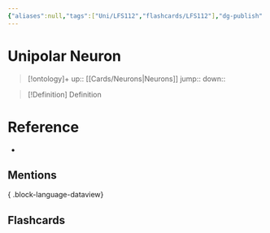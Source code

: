```yaml
---
{"aliases":null,"tags":["Uni/LFS112","flashcards/LFS112"],"dg-publish":true,"permalink":"/cards/unipolar-neuron/","dgPassFrontmatter":true}
---
```


# Unipolar Neuron

> [!ontology]+
> up:: [[Cards/Neurons\|Neurons]]
> jump:: 
> down:: 

> [!Definition] Definition

<style> .container {font-family: sans-serif; text-align: center;} .button-wrapper button {z-index: 1;height: 40px; width: 100px; margin: 10px;padding: 5px;} .excalidraw .App-menu_top .buttonList { display: flex;} .excalidraw-wrapper { height: 800px; margin: 50px; position: relative;} :root[dir="ltr"] .excalidraw .layer-ui__wrapper .zen-mode-transition.App-menu_bottom--transition-left {transform: none;} </style><script src="https://cdn.jsdelivr.net/npm/react@17/umd/react.production.min.js"></script><script src="https://cdn.jsdelivr.net/npm/react-dom@17/umd/react-dom.production.min.js"></script><script type="text/javascript" src="https://cdn.jsdelivr.net/npm/@excalidraw/excalidraw@0/dist/excalidraw.production.min.js"></script><div id="Unipolar_Neuron_Diagramexcalidraw.md1"></div><script>(function(){const InitialData={"type":"excalidraw","version":2,"source":"https://github.com/zsviczian/obsidian-excalidraw-plugin/releases/tag/1.9.20","elements":[{"id":"s66r_t21VzBLtaodkC95S","type":"image","x":-316.3854064941406,"y":-240.33465576171875,"width":597,"height":418,"angle":0,"strokeColor":"transparent","backgroundColor":"transparent","fillStyle":"hachure","strokeWidth":1,"strokeStyle":"solid","roughness":1,"opacity":100,"groupIds":[],"frameId":null,"roundness":null,"seed":1082013654,"version":44,"versionNonce":1267655434,"isDeleted":false,"boundElements":null,"updated":1696636346831,"link":null,"locked":false,"status":"pending","fileId":"a69b018934ade11cc5055e4a79198d3e7e25bb71","scale":[1,1]},{"id":"GLg4prZ7QEyjc1-dx5-LA","type":"arrow","x":-115.4738170482494,"y":-237.00115189728913,"width":87.82579210069443,"height":143.14007794415508,"angle":0,"strokeColor":"#1e1e1e","backgroundColor":"transparent","fillStyle":"hachure","strokeWidth":2,"strokeStyle":"solid","roughness":1,"opacity":100,"groupIds":[],"frameId":null,"roundness":{"type":2},"seed":857357206,"version":63,"versionNonce":596388502,"isDeleted":false,"boundElements":null,"updated":1696636346831,"link":null,"locked":false,"points":[[0,0],[-87.82579210069443,143.14007794415508]],"lastCommittedPoint":null,"startBinding":{"elementId":"qEpEqGzd","focus":-0.2173638911787233,"gap":2.5669756288880023},"endBinding":null,"startArrowhead":null,"endArrowhead":"arrow"},{"id":"qEpEqGzd","type":"rectangle","x":-167.53890313042533,"y":-276.56812752617714,"width":102.71992492675781,"height":37,"angle":0,"strokeColor":"#1e1e1e","backgroundColor":"transparent","fillStyle":"hachure","strokeWidth":1,"strokeStyle":"solid","roughness":1,"opacity":100,"roundness":{"type":1},"seed":40481,"version":104,"versionNonce":1251078602,"updated":1696636346831,"isDeleted":false,"groupIds":[],"boundElements":[{"type":"text","id":"MIzT91vC"},{"id":"GLg4prZ7QEyjc1-dx5-LA","type":"arrow"}],"link":null,"locked":false},{"text":"Cell Body","fontSize":20,"fontFamily":1,"textAlign":"center","verticalAlign":"middle","baseline":16,"id":"MIzT91vC","type":"text","x":-161.53890313042533,"y":-270.56812752617714,"width":90.71992492675781,"height":25,"angle":0,"strokeColor":"#1e1e1e","backgroundColor":"transparent","fillStyle":"hachure","strokeWidth":1,"strokeStyle":"solid","roughness":1,"opacity":100,"roundness":{"type":1},"seed":96089,"version":103,"versionNonce":1427531734,"updated":1696636346831,"isDeleted":false,"groupIds":[],"boundElements":[],"link":null,"locked":false,"containerId":"qEpEqGzd","originalText":"Cell Body","rawText":"Cell Body","lineHeight":1.25},{"id":"GFcHguEv","type":"rectangle","x":-14.171852111816406,"y":-223.72500032848774,"width":77.45228576660156,"height":37,"angle":0,"strokeColor":"#1e1e1e","backgroundColor":"transparent","fillStyle":"hachure","strokeWidth":1,"strokeStyle":"solid","roughness":1,"opacity":100,"roundness":{"type":1},"seed":76505,"version":96,"versionNonce":680922518,"updated":1696636355761,"isDeleted":false,"groupIds":[],"boundElements":[{"type":"text","id":"geOA12b4"},{"id":"oQFltvoCzKOOxl2xdGGzW","type":"arrow"}],"link":null,"locked":false},{"text":"Axon","fontSize":20,"fontFamily":1,"textAlign":"center","verticalAlign":"middle","baseline":16,"id":"geOA12b4","type":"text","x":2.164306640625,"y":-217.72500032848774,"width":44.77996826171875,"height":25,"angle":0,"strokeColor":"#1e1e1e","backgroundColor":"transparent","fillStyle":"hachure","strokeWidth":1,"strokeStyle":"solid","roughness":1,"opacity":100,"roundness":{"type":1},"seed":46691,"version":97,"versionNonce":178386518,"updated":1696636348970,"isDeleted":false,"groupIds":[],"boundElements":[],"link":"[[Cards/Axons\|Axons]]","locked":false,"containerId":"GFcHguEv","originalText":"Axon","rawText":"[[Cards/Axons\|Axon]]","lineHeight":1.25},{"id":"oQFltvoCzKOOxl2xdGGzW","type":"arrow","x":19.527122497558594,"y":-186.06513018078266,"width":54.084930419921875,"height":133.89785766601562,"angle":0,"strokeColor":"#1e1e1e","backgroundColor":"transparent","fillStyle":"hachure","strokeWidth":2,"strokeStyle":"solid","roughness":1,"opacity":100,"groupIds":[],"frameId":null,"roundness":{"type":2},"seed":1357836490,"version":168,"versionNonce":2038270038,"isDeleted":false,"boundElements":null,"updated":1696636355761,"link":null,"locked":false,"points":[[0,0],[-54.084930419921875,133.89785766601562]],"lastCommittedPoint":null,"startBinding":{"elementId":"GFcHguEv","focus":-0.058703192633604705,"gap":1},"endBinding":null,"startArrowhead":null,"endArrowhead":"arrow"},{"id":"gAREsVno","type":"rectangle","x":133.83092498779297,"y":-241.61421389049946,"width":144.97988891601562,"height":37,"angle":0,"strokeColor":"#1e1e1e","backgroundColor":"transparent","fillStyle":"hachure","strokeWidth":1,"strokeStyle":"solid","roughness":1,"opacity":100,"roundness":{"type":1},"seed":81111,"version":46,"versionNonce":574764298,"updated":1696636393494,"isDeleted":false,"groupIds":[],"boundElements":[{"type":"text","id":"BI4S7V8q"},{"id":"G77E9HBHqm_Ri624JWzw4","type":"arrow"}],"link":null,"locked":false},{"text":"Dendrites","fontSize":20,"fontFamily":1,"textAlign":"center","verticalAlign":"middle","baseline":16,"id":"BI4S7V8q","type":"text","x":159.65091705322266,"y":-235.61421389049946,"width":93.33990478515625,"height":25,"angle":0,"strokeColor":"#1e1e1e","backgroundColor":"transparent","fillStyle":"hachure","strokeWidth":1,"strokeStyle":"solid","roughness":1,"opacity":100,"roundness":{"type":1},"seed":51193,"version":47,"versionNonce":431802058,"updated":1696636387265,"isDeleted":false,"groupIds":[],"boundElements":[],"link":"[[Cards/Dendrites\|Dendrites]]","locked":false,"containerId":"gAREsVno","originalText":"Dendrites","rawText":"[[Cards/Dendrites\|Dendrites]]","lineHeight":1.25},{"id":"G77E9HBHqm_Ri624JWzw4","type":"arrow","x":209.66277313232422,"y":-203.40342516369282,"width":29.876022338867188,"height":120.4534912109375,"angle":0,"strokeColor":"#1e1e1e","backgroundColor":"transparent","fillStyle":"hachure","strokeWidth":2,"strokeStyle":"solid","roughness":1,"opacity":100,"groupIds":[],"frameId":null,"roundness":{"type":2},"seed":459839510,"version":108,"versionNonce":33295370,"isDeleted":false,"boundElements":null,"updated":1696636435685,"link":null,"locked":false,"points":[[0,0],[-29.876022338867188,120.4534912109375]],"lastCommittedPoint":null,"startBinding":{"elementId":"gAREsVno","focus":-0.10678415209270525,"gap":1.2107887268066406},"endBinding":null,"startArrowhead":null,"endArrowhead":"arrow"}],"appState":{"theme":"dark","viewBackgroundColor":"#ffffff","currentItemStrokeColor":"#1e1e1e","currentItemBackgroundColor":"transparent","currentItemFillStyle":"hachure","currentItemStrokeWidth":2,"currentItemStrokeStyle":"solid","currentItemRoughness":1,"currentItemOpacity":100,"currentItemFontFamily":1,"currentItemFontSize":20,"currentItemTextAlign":"left","currentItemStartArrowhead":null,"currentItemEndArrowhead":"arrow","scrollX":157.26586151123047,"scrollY":372.8203319973415,"zoom":{"value":1.6},"currentItemRoundness":"round","gridSize":null,"gridColor":{"Bold":"#C9C9C9FF","Regular":"#EDEDEDFF"},"currentStrokeOptions":null,"previousGridSize":null,"frameRendering":{"enabled":true,"clip":true,"name":true,"outline":true}},"files":{}};InitialData.scrollToContent=true;App=()=>{const e=React.useRef(null),t=React.useRef(null),[n,i]=React.useState({width:void 0,height:void 0});return React.useEffect(()=>{i({width:t.current.getBoundingClientRect().width,height:t.current.getBoundingClientRect().height});const e=()=>{i({width:t.current.getBoundingClientRect().width,height:t.current.getBoundingClientRect().height})};return window.addEventListener("resize",e),()=>window.removeEventListener("resize",e)},[t]),React.createElement(React.Fragment,null,React.createElement("div",{className:"excalidraw-wrapper",ref:t},React.createElement(ExcalidrawLib.Excalidraw,{ref:e,width:n.width,height:n.height,initialData:InitialData,viewModeEnabled:!0,zenModeEnabled:!0,gridModeEnabled:!1})))},excalidrawWrapper=document.getElementById("Unipolar_Neuron_Diagramexcalidraw.md1");ReactDOM.render(React.createElement(App),excalidrawWrapper);})();</script>

# Reference

- 

## Mentions


{ .block-language-dataview}

## Flashcards